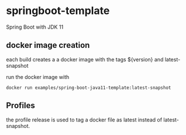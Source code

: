 # springboot-template

Spring Boot with JDK 11

## docker image creation
each build creates a a docker image with the tags ${version} and latest-snapshot 

run the docker image with

    docker run examples/spring-boot-java11-template:latest-snapshot 

## Profiles

the profile release is used to tag a docker file as latest instead of latest-snapshot.
